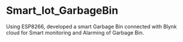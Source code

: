 # Smart_Iot_GarbageBin
Using ESP8266, developed a smart Garbage Bin connected with Blynk cloud for Smart monitoring and Alarming of Garbage Bin.
